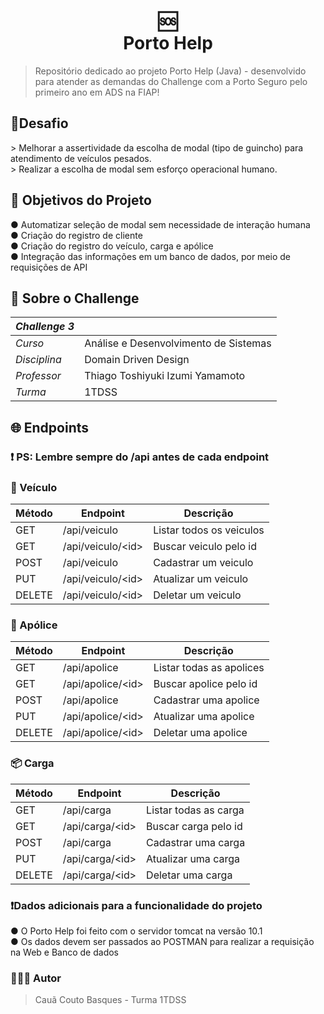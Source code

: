 <h1 align="center">
🆘<br>Porto Help
</h1>

> Repositório dedicado ao projeto Porto Help (Java) - desenvolvido para atender as demandas do Challenge com a Porto Seguro pelo primeiro ano em ADS na FIAP!

<h2>📝Desafio</h2>
> Melhorar a assertividade da escolha de modal (tipo de guincho) para atendimento de veículos pesados.
<br>
> Realizar a escolha de modal sem esforço operacional humano.

<h2 name="objetivo">🎯 Objetivos do Projeto</h2>
 ●  Automatizar seleção de modal sem necessidade de interação humana
 <br>
 ●  Criação do registro de cliente
 <br>
 ●  Criação do registro do veículo, carga e apólice
 <br>
 ●  Integração das informações em um banco de dados, por meio de requisições de API

<h2>📖 Sobre o Challenge</h2>

| _Challenge 3_ |                                       |
| ------------- | ------------------------------------- |
| _Curso_       | Análise e Desenvolvimento de Sistemas |
| _Disciplina_  | Domain Driven Design                  |
| _Professor_   | Thiago Toshiyuki Izumi Yamamoto       |
| _Turma_       | 1TDSS                                 |

<h2 name="endpoints">🌐 Endpoints</h2>

### ❗ PS: Lembre sempre do /api antes de cada endpoint

### 🚛 Veículo

| Método | Endpoint                     | Descrição                |
| ------ | ---------------------------- | ------------------------ |
| GET    | /api/veiculo                 | Listar todos os veiculos |
| GET    | /api/veiculo/&lt;id&gt;      | Buscar veiculo pelo id   |
| POST   | /api/veiculo                 | Cadastrar um veiculo     |
| PUT    | /api/veiculo/&lt;id&gt;      | Atualizar um veiculo     |
| DELETE | /api/veiculo/&lt;id&gt;      | Deletar um veiculo       |

### 📃 Apólice
| Método | Endpoint                     | Descrição                |
| ------ | ---------------------------- | ------------------------ |
| GET    | /api/apolice                 | Listar todas as apolices |
| GET    | /api/apolice/&lt;id&gt;      | Buscar apolice pelo id   |
| POST   | /api/apolice                 | Cadastrar uma apolice    |
| PUT    | /api/apolice/&lt;id&gt;      | Atualizar uma apolice    |
| DELETE | /api/apolice/&lt;id&gt;      | Deletar uma apolice      |

### 📦 Carga

| Método | Endpoint                     | Descrição            |
| ------ | ---------------------------- | -------------------- |
| GET    | /api/carga                   | Listar todas as carga|
| GET    | /api/carga/&lt;id&gt;        | Buscar carga pelo id |
| POST   | /api/carga                   | Cadastrar uma carga  |
| PUT    | /api/carga/&lt;id&gt;        | Atualizar uma carga  |
| DELETE | /api/carga/&lt;id&gt;        | Deletar uma carga    |

### ❗️Dados adicionais para a funcionalidade do projeto
● O Porto Help foi feito com o servidor tomcat na versão 10.1
<br>
● Os dados devem ser passados ao POSTMAN para realizar a requisição na Web e Banco de dados

### 🧑🏻‍💻 Autor 
> Cauã Couto Basques - Turma 1TDSS

